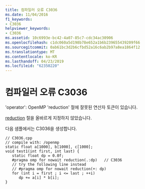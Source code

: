 ```yaml
---
title: 컴파일러 오류 C3036
ms.date: 11/04/2016
f1_keywords:
- C3036
helpviewer_keywords:
- C3036
ms.assetid: 10c6993e-bc42-4a07-85c7-cdc34ac30906
ms.openlocfilehash: c1dc060a5d198b78e652a1b6b239655439209f66
ms.sourcegitcommit: 0ab61bc3d2b6cfbd52a16c6ab2b97a8ea1864f12
ms.translationtype: MT
ms.contentlocale: ko-KR
ms.lasthandoff: 04/23/2019
ms.locfileid: "62350220"
---
```

# <a name="compiler-error-c3036"></a>컴파일러 오류 C3036

'operator': OpenMP 'reduction' 절에 잘못된 연산자 토큰이 있습니다.

[reduction](../../parallel/openmp/reference/reduction.md) 절을 올바르게 지정하지 않았습니다.

다음 샘플에서는 C3036을 생성합니다.

```
// C3036.cpp
// compile with: /openmp
static float a[1000], b[1000], c[1000];
void test1(int first, int last) {
   static float dp = 0.0f;
   #pragma omp for nowait reduction(.:dp)   // C3036
   // try the following line instead
   // #pragma omp for nowait reduction(+: dp)
   for (int i = first ; i <= last ; ++i)
      dp += a[i] * b[i];
}
```